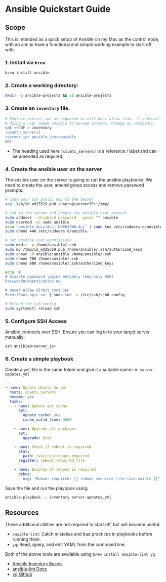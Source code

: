 # Ansible Quickstart Guide

## Scope

This is intended as a quick setup of Ansible on my Mac as the control node, with an aim to have a functional and *simple* working example to start off with.

### 1. Install via `brew`
```bash
brew install ansible 
```

### 2. Create a working directory:
```bash
mkdir -p ansible-projects && cd ansible-projects
```

### 3. Create an `inventory` file.

```bash
# Replace <server_ip> as required or with host alias from  ~/.ssh/config if configured.
# Using a user named ansible to manage servers. Change as necessary.
cat <<EOF > inventory
[ubuntu_servers]
<server_ip> ansible_user=ansible
EOF
```
- The heading used here `[ubuntu_servers]` is a reference / label and can be amended as required.

### 4. Create the ansible user on the server

The ansible user on the server is going to run the ansible playbooks. We need to create the user, amend group access and remove password prompts.

```bash
# Copy your ssh public key to the server
scp .ssh/id_ed25529.pub <user>@<serverIP>:/tmp/

# ssh to the server and create the ansible user account
sudo adduser --disabled-password --gecos "" ansible
sudo usermod -aG sudo ansible
echo 'ansible ALL=(ALL) NOPASSWD:ALL' | sudo tee /etc/sudoers.d/ansible
sudo chmod 440 /etc/sudoers.d/ansible

# Set ansible user permissions
sudo mkdir -p /home/ansible/.ssh
sudo mv /tmp/id_ed25519.pub /home/ansible/.ssh/authorized_keys
sudo chown -R ansible:ansible /home/ansible/.ssh
sudo chmod 700 /home/ansible/.ssh
sudo chmod 600 /home/ansible/.ssh/authorized_keys

echo '#
# Disable password logins entirely (key-only SSH)
PasswordAuthentication no

# Never allow direct root SSH
PermitRootLogin no' | sudo tee -a /etc/ssh/sshd_config

# Reload the ssh config
sudo systemctl reload ssh

```

### 5. Configure SSH Access

Ansible connects over SSH. Ensure you can log in to your target server manually:

```bash
ssh ansible@<server_ip>
```

### 6. Create a simple playbook

Create a `yml` file in the same folder and give it a suitable name i.e. `server-updates.yml`

```yml
---
- name: Update Ubuntu Server
  hosts: ubuntu_servers
  become: yes
  tasks:
    - name: Update apt cache
      apt:
        update_cache: yes
        cache_valid_time: 3600

    - name: Upgrade all packages
      apt:
        upgrade: dist

    - name: Check if reboot is required
      stat:
        path: /var/run/reboot-required
      register: reboot_required_file

    - name: Display if reboot is required
      debug:
        msg: "Reboot required: {{ reboot_required_file.stat.exists }}"
```

Save the file and run the playbook using:

```bash
ansible-playbook -i inventory server-updates.yml
````

## Resources

These additional utilities are not required to start off, but will become useful:
- `ansible-lint`: Catch mistakes and bad practices in playbooks before running them.
- `yq`: Read, query, and edit YAML from the command line.

Both of the above tools are available using `brew install ansible-lint yq`

- [Ansible Inventory Basics](https://chatgpt.com/c/688f394a-838c-8320-87ab-05d0b737d926#:~:text=docs:Ansible%20Inventory-,Basics) 
- [ansible-lint Docs](https://ansible.readthedocs.io/projects/lint/)
- [yq Github](https://github.com/mikefarah/yq) 
